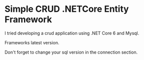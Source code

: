 # Simple CRUD .NETCore Entity Framework
I tried developing a crud application using .NET Core 6 and Mysql.

Frameworks latest version.

Don't forget to change your sql version in the connection section.
